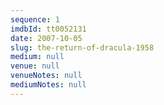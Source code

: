 ```yaml
---
sequence: 1
imdbId: tt0052131
date: 2007-10-05
slug: the-return-of-dracula-1958
medium: null
venue: null
venueNotes: null
mediumNotes: null
---
```


